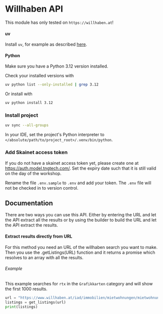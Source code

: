 # Willhaben API
This module has only tested on `https://willhaben.at`!


#### uv

Install `uv`, for example as described [here](https://docs.astral.sh/uv/getting-started/installation/).

#### Python

Make sure you have a Python 3.12 version installed.

Check your installed versions with

```sh
uv python list --only-installed | grep 3.12
```

Or install with

```sh
uv python install 3.12
```

### Install project

```sh
uv sync --all-groups
```

In your IDE, set the project's Python interpreter to `</absolute/path/to/project_root>/.venv/bin/python`.

### Add Skainet access token

If you do not have a skainet access token yet, please create one at https://auth.model.tngtech.com/.
Set the expiry date such that it is still valid on the day of the workshop.

Rename the file `.env.sample` to `.env` and add your token. The `.env` file will not be checked in to version control.


## Documentation
There are two ways you can use this API.
Either by entering the URL and let the API extract all the results or by using the builder to build the URL and let the API extract the results.


#### Extract results directly from URL
For this method you need an URL of the willhaben search you want to make. Then you use the .getListings(URL) function and it returns a promise which resolves to an array with all the results.

###### Example
This example searches for `rtx` in the `Grafikkarten` category and will show the first 1000 results.
```python
url = "https://www.willhaben.at/iad/immobilien/mietwohnungen/mietwohnung-angebote?sort=1&rows=30"
listings = get_listings(url)
print(listings)
```